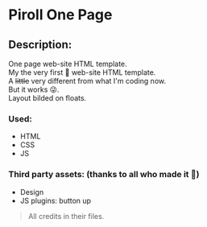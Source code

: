 # Piroll One Page
## Description:
One page  web-site HTML template.\
My the very first :rocket: web-site HTML template.\
A ~~little~~ very different from what I'm coding now.\
But it works :stuck_out_tongue_winking_eye:.\
Layout bilded on floats.
### Used: 
 - HTML
 - CSS
 - JS 
### Third party assets: (thanks to all who made it :pray:)
 - Design
 - JS plugins: button up
 > All credits in their files.
